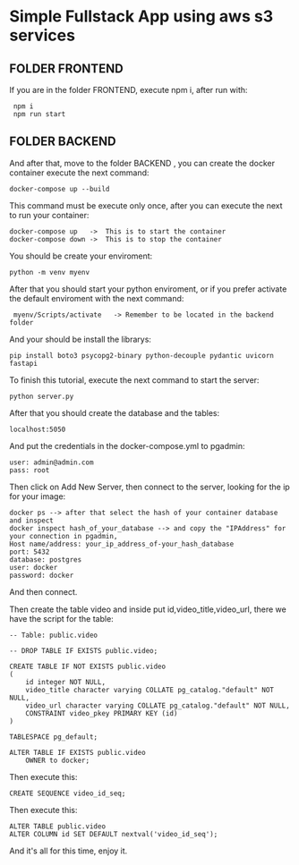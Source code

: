# Simple Fullstack App using aws s3 services

## FOLDER FRONTEND

If you are in the folder FRONTEND, execute npm i, after run with:

```
 npm i
 npm run start
```
## FOLDER BACKEND
And after that, move to the folder BACKEND , you can create the docker container execute the next command:

```
docker-compose up --build
```

This command must be execute only once, after you can execute the next to run your container:

```
docker-compose up   ->  This is to start the container
docker-compose down ->  This is to stop the container
```
You should be create your enviroment:
```
python -m venv myenv
```
After that you should start your python enviroment, or if you prefer activate the default enviroment with the next command:

```
 myenv/Scripts/activate   -> Remember to be located in the backend folder
```
And your should be install the librarys:
```
pip install boto3 psycopg2-binary python-decouple pydantic uvicorn fastapi

```
To finish this tutorial, execute the next command to start the server:

```
python server.py
```
After that you should create the database and the tables:

```
localhost:5050
```
And put the credentials in the docker-compose.yml to pgadmin:

```
user: admin@admin.com
pass: root
```
Then click on Add New Server, then connect to the server, looking for the ip for your image:
```
docker ps --> after that select the hash of your container database and inspect
docker inspect hash_of_your_database --> and copy the "IPAddress" for your connection in pgadmin,
Host name/address: your_ip_address_of-your_hash_database
port: 5432
database: postgres
user: docker
password: docker
```
And then connect.

Then create the table video and inside put id,video_title,video_url, there we have the script for the table:

```
-- Table: public.video

-- DROP TABLE IF EXISTS public.video;

CREATE TABLE IF NOT EXISTS public.video
(
    id integer NOT NULL,
    video_title character varying COLLATE pg_catalog."default" NOT NULL,
    video_url character varying COLLATE pg_catalog."default" NOT NULL,
    CONSTRAINT video_pkey PRIMARY KEY (id)
)

TABLESPACE pg_default;

ALTER TABLE IF EXISTS public.video
    OWNER to docker;
```
Then execute this:
```
CREATE SEQUENCE video_id_seq;
```
Then execute this:
```
ALTER TABLE public.video
ALTER COLUMN id SET DEFAULT nextval('video_id_seq');
```

And it's all for this time, enjoy it.
